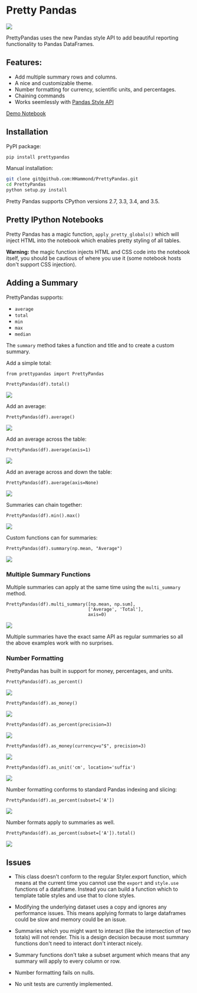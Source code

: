 # Pretty Pandas

![](https://travis-ci.org/HHammond/PrettyPandas.svg?branch=master)

PrettyPandas uses the new Pandas style API to add beautiful reporting
functionality to Pandas DataFrames.

## Features:

* Add multiple summary rows and columns.
* A nice and customizable theme.
* Number formatting for currency, scientific units, and percentages.
* Chaining commands
* Works seemlessly with [Pandas Style API](http://pandas.pydata.org/pandas-docs/stable/style.html)

[Demo Notebook](http://nbviewer.jupyter.org/github/HHammond/PrettyPandas/blob/master/docs/PrettyPandas%20Demo.ipynb)

## Installation

PyPI package:

```sh
pip install prettypandas
```


Manual installation:

```sh
git clone git@github.com:HHammond/PrettyPandas.git
cd PrettyPandas
python setup.py install
```

Pretty Pandas supports CPython versions 2.7, 3.3, 3.4, and 3.5.

## Pretty IPython Notebooks

Pretty Pandas has a magic function, `apply_pretty_globals()` which will inject HTML into the notebook which enables pretty styling of all tables. 

**Warning:** the magic function injects HTML and CSS code into the notebook itself, you should be cautious of where you use it (some notebook hosts don't support CSS injection). 

## Adding a Summary

PrettyPandas supports:

* `average`
* `total`
* `min`
* `max`
* `median`

The `summary` method takes a function and title and to create a custom summary.

Add a simple total:

```
from prettypandas import PrettyPandas

PrettyPandas(df).total()
```

![](docs/screenshots/2.png)

Add an average:

```
PrettyPandas(df).average()
```

![](docs/screenshots/3.png)

Add an average across the table:

```
PrettyPandas(df).average(axis=1)
```

![](docs/screenshots/4.png)

Add an average across and down the table:

```
PrettyPandas(df).average(axis=None)
```

![](docs/screenshots/5.png)

Summaries can chain together:

```
PrettyPandas(df).min().max()
```

![](docs/screenshots/6.png)

Custom functions can for summaries:

```
PrettyPandas(df).summary(np.mean, "Average")
```

![](docs/screenshots/7.png)

### Multiple Summary Functions

Multiple summaries can apply at the same time using the `multi_summary`
method.

```
PrettyPandas(df).multi_summary([np.mean, np.sum],
                               ['Average', 'Total'],
                               axis=0)
```

![](docs/screenshots/8.png)


Multiple summaries have the exact same API as regular summaries so all the above
examples work with no surprises.

### Number Formatting

PrettyPandas has built in support for money, percentages, and units.

```
PrettyPandas(df).as_percent()
```

![](docs/screenshots/9.png)


```
PrettyPandas(df).as_money()
```

![](docs/screenshots/10.png)


```
PrettyPandas(df).as_percent(precision=3)
```

![](docs/screenshots/11.png)


```
PrettyPandas(df).as_money(currency=u"$", precision=3)
```

![](docs/screenshots/12.png)


```
PrettyPandas(df).as_unit('cm', location='suffix')
```

![](docs/screenshots/13.png)


Number formatting conforms to standard Pandas indexing and slicing:

```
PrettyPandas(df).as_percent(subset=['A'])
```

![](docs/screenshots/14.png)


Number formats apply to summaries as well.

```
PrettyPandas(df).as_percent(subset=['A']).total()
```

![](docs/screenshots/15.png)

## Issues

* This class doesn't conform to the regular Styler.export function, which
means at the current time you cannot use the `export` and `style.use`
functions of a dataframe. Instead you can build a function which to
template table styles and use that to clone styles.

* Modifying the underlying dataset uses a copy and ignores any performance
issues. This means applying formats to large dataframes could be slow and
memory could be an issue.

* Summaries which you might want to interact (like the intersection of two
totals) will not render. This is a design decision because most summary
functions don't need to interact don't interact nicely.

* Summary functions don't take a subset argument which means that any
summary will apply to every column or row.

* Number formatting fails on nulls.

* No unit tests are currently implemented.
